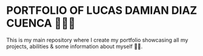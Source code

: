 # PORTFOLIO OF LUCAS DAMIAN DIAZ CUENCA 🧑🏼‍💻

This is my main repository where I create my portfolio showcasing all my projects, abilities & some information about myself 👋🏻.
